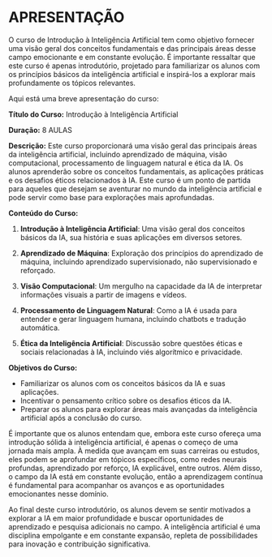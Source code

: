 # APRESENTAÇÃO
O curso de Introdução à Inteligência Artificial tem como objetivo fornecer uma visão geral dos conceitos fundamentais e das principais áreas desse campo emocionante e em constante evolução. É importante ressaltar que este curso é apenas introdutório, projetado para familiarizar os alunos com os princípios básicos da inteligência artificial e inspirá-los a explorar mais profundamente os tópicos relevantes.

Aqui está uma breve apresentação do curso:

**Título do Curso:** Introdução à Inteligência Artificial

**Duração:** 8 AULAS

**Descrição:** Este curso proporcionará uma visão geral das principais áreas da inteligência artificial, incluindo aprendizado de máquina, visão computacional, processamento de linguagem natural e ética da IA. Os alunos aprenderão sobre os conceitos fundamentais, as aplicações práticas e os desafios éticos relacionados à IA. Este curso é um ponto de partida para aqueles que desejam se aventurar no mundo da inteligência artificial e pode servir como base para explorações mais aprofundadas.

**Conteúdo do Curso:**

1. **Introdução à Inteligência Artificial**: Uma visão geral dos conceitos básicos da IA, sua história e suas aplicações em diversos setores.

2. **Aprendizado de Máquina**: Exploração dos princípios do aprendizado de máquina, incluindo aprendizado supervisionado, não supervisionado e reforçado.

3. **Visão Computacional**: Um mergulho na capacidade da IA de interpretar informações visuais a partir de imagens e vídeos.

4. **Processamento de Linguagem Natural**: Como a IA é usada para entender e gerar linguagem humana, incluindo chatbots e tradução automática.

5. **Ética da Inteligência Artificial**: Discussão sobre questões éticas e sociais relacionadas à IA, incluindo viés algorítmico e privacidade.

**Objetivos do Curso:**

- Familiarizar os alunos com os conceitos básicos da IA e suas aplicações.
- Incentivar o pensamento crítico sobre os desafios éticos da IA.
- Preparar os alunos para explorar áreas mais avançadas da inteligência artificial após a conclusão do curso.

É importante que os alunos entendam que, embora este curso ofereça uma introdução sólida à inteligência artificial, é apenas o começo de uma jornada mais ampla. À medida que avançam em suas carreiras ou estudos, eles podem se aprofundar em tópicos específicos, como redes neurais profundas, aprendizado por reforço, IA explicável, entre outros. Além disso, o campo da IA está em constante evolução, então a aprendizagem contínua é fundamental para acompanhar os avanços e as oportunidades emocionantes nesse domínio.

Ao final deste curso introdutório, os alunos devem se sentir motivados a explorar a IA em maior profundidade e buscar oportunidades de aprendizado e pesquisa adicionais no campo. A inteligência artificial é uma disciplina empolgante e em constante expansão, repleta de possibilidades para inovação e contribuição significativa.